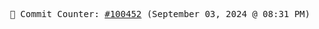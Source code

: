 <p align="center">
    <samp>
        📮 Commit Counter: <a href="https://github.com/Javascript-void0/Javascript-void0/commits/main">#100452</a> (September 03, 2024 @ 08:31 PM)
    </samp>
</p>